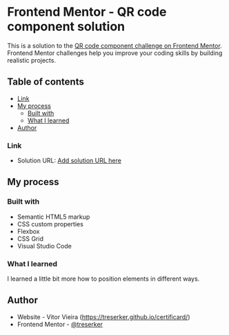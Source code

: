 # Frontend Mentor - QR code component solution

This is a solution to the [QR code component challenge on Frontend Mentor](https://www.frontendmentor.io/challenges/qr-code-component-iux_sIO_H). Frontend Mentor challenges help you improve your coding skills by building realistic projects. 

## Table of contents

- [Link](#link)
- [My process](#my-process)
  - [Built with](#built-with)
  - [What I learned](#what-i-learned)
- [Author](#author)

### Link

- Solution URL: [Add solution URL here](https://your-solution-url.com)

## My process

### Built with

- Semantic HTML5 markup
- CSS custom properties
- Flexbox
- CSS Grid
- Visual Studio Code

### What I learned

I learned a little bit more how to position elements in different ways.

## Author

- Website - Vitor Vieira (https://treserker.github.io/certificard/)
- Frontend Mentor - [@treserker](https://www.frontendmentor.io/profile/treserker)
